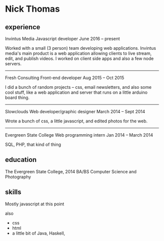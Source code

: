 # Nick Thomas

## experience

Invintus Media
Javascript developer
June 2016 &ndash; present

Worked with a small (3 person) team developing web applications. Invintus media's main product is a web application allowing clients to live stream, edit, and publish videos. I worked on client side apps and also a few node servers.

------------

Fresh Consulting
Front-end developer
Aug 2015 &ndash; Oct 2015

I did a bunch of random projects &ndash; css, email newsletters, and also some cool stuff, like a web application and server that runs on a little arduino board thing.


-------------------

Slowclouds
Web developer/graphic designer
March 2014 &ndash; Sept 2014

Wrote a bunch of css, a little javascript, and edited photos for the web.

----------------

Evergreen State College
Web programming intern
Jan 2014 &ndash; March 2014

SQL, PHP, that kind of thing


## education

The Evergreen State College, 2014
BA/BS Computer Science and Photography


## skills

Mostly javascript at this point

also 
* css
* html
* a little bit of Java, Haskell, 


